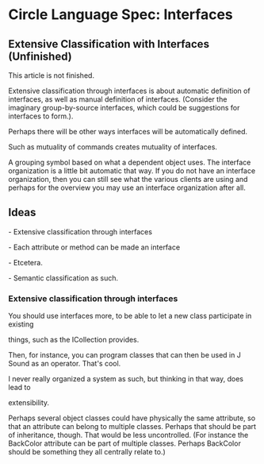 ﻿Circle Language Spec: Interfaces
================================

## **Extensive Classification with Interfaces (Unfinished)**
This article is not finished.

Extensive classification through interfaces is about automatic definition of interfaces, as well as manual definition of interfaces. (Consider the imaginary group-by-source interfaces, which could be suggestions for interfaces to form.).

Perhaps there will be other ways interfaces will be automatically defined.

Such as mutuality of commands creates mutuality of interfaces.

A grouping symbol based on what a dependent object uses. The interface organization is a little bit automatic that way. If you do not have an interface organization, then you can still see what the various clients are using and perhaps for the overview you may use an interface organization after all.
## **Ideas**
\- Extensive classification through interfaces

\- Each attribute or method can be made an interface 

\- Etcetera.

\- Semantic classification as such.

### **Extensive classification through interfaces**
You should use interfaces more, to be able to let a new class participate in existing 

things, such as the ICollection provides.

Then, for instance, you can program classes that can then be used in J Sound as an operator. That's cool.

I never really organized a system as such, but thinking in that way, does lead to 

extensibility.

Perhaps several object classes could have physically the same attribute, so that an attribute can belong to multiple classes. Perhaps that should be part of inheritance, though. That would be less uncontrolled. (For instance the BackColor attribute can be part of multiple classes. Perhaps BackColor should be something they all centrally relate to.)



